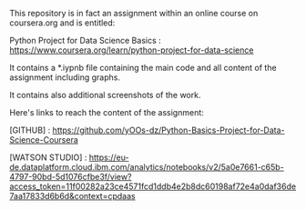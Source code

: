 This repository is in fact an assignment within an online course on coursera.org and is entitled: 

Python Project for Data Science Basics : https://www.coursera.org/learn/python-project-for-data-science

It contains a *.iypnb file containing the main code and all content of the assignment including graphs.

It contains also additional screenshots of the work.

Here's links to reach the content of the assignment:

[GITHUB] : https://github.com/yOOs-dz/Python-Basics-Project-for-Data-Science-Coursera

[WATSON STUDIO] : https://eu-de.dataplatform.cloud.ibm.com/analytics/notebooks/v2/5a0e7661-c65b-4797-90bd-5d1076cfbe3f/view?access_token=11f00282a23ce4571fcd1ddb4e2b8dc60198af72e4a0daf36de7aa17833d6b6d&context=cpdaas
